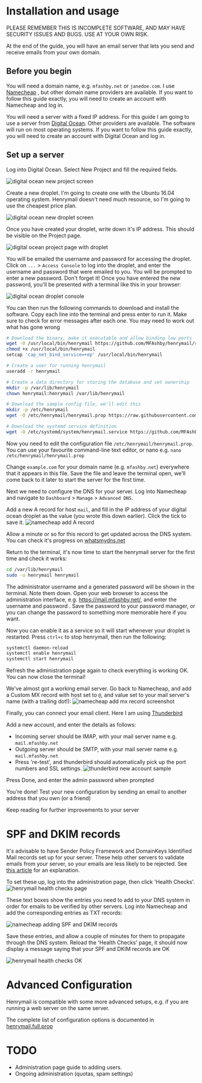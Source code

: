 Installation and usage
======================
PLEASE REMEMBER THIS IS INCOMPLETE SOFTWARE, AND 
MAY HAVE SECURITY ISSUES AND BUGS. USE AT YOUR OWN
RISK. 

At the end of the guide, you will have an email
server that lets you send and receive emails 
from your own domain.

Before you begin
----------------
You will need a domain name, e.g. `mfashby.net` or 
`janedoe.com`. I use [Namecheap](https://www.namecheap.com/)
, but other domain name providers are available.
If you want to follow this guide exactly, you will 
need to create an account with Namecheap and log in.

You will need a server with a fixed IP address. For
this guide I am going to use a server from 
[Digital Ocean](https://www.digitalocean.com/). Other 
providers are available. The software will run on 
most operating systems. If you want to follow this 
guide exactly, you will need to create an account 
with Digital Ocean and log in.

Set up a server
---------------
Log into Digital Ocean. Select New Project and fill the required fields.

![digital ocean new project screen](img/digitalocean_createnew.png) 

Create a new droplet. I'm going to create one with the Ubuntu 16.04
operating system. Henrymail doesn't need much resource, so I'm going
to use the cheapest price plan.

![digital ocean new droplet screen](img/digitalocean_newdroplet.png)

Once you have created your droplet, write down it's IP address. 
This should be visible on the Project page. 

![digital ocean project page with droplet](img/digitalocean_droplet_overview.png)

You will be emailed the username and password for accessing the droplet. 
Click on `...` > `Access Console` to log into the droplet, and enter the 
username and password that were emailed to you. You will be prompted to 
enter a new password. Don't forget it! Once you have entered the new 
password, you'll be presented with a terminal like this in your browser:

![digital ocean droplet console](img/digitalocean_droplet_terminal.png)  

You can then run the following commands to download and install the software.
Copy each line into the terminal and press enter to run it. Make sure
to check for error messages after each one. You may need to work out what 
has gone wrong 
 
```bash
# Download the binary, make it executable and allow binding low ports
wget -O /usr/local/bin/henrymail https://github.com/MFAshby/henrymail/releases/download/0.0.1/henrymail
chmod +x /usr/local/bin/henrymail
setcap 'cap_net_bind_service=+ep' /usr/local/bin/henrymail

# Create a user for running henrymail
useradd -r henrymail

# Create a data directory for storing the database and set ownership
mkdir -p /var/lib/henrymail
chown henrymail:henrymail /var/lib/henrymail 

# Download the sample config file, we'll edit this
mkdir -p /etc/henrymail
wget -O /etc/henrymail/henrymail.prop https://raw.githubusercontent.com/MFAshby/henrymail/master/henrymail.sample.prop

# Download the systemd service definition 
wget -O /etc/systemd/system/henrymail.service https://github.com/MFAshby/henrymail/raw/master/henrymail.service
```

Now you need to edit the configuration file `/etc/henrymail/henrymail.prop`.
You can use your favourite command-line text editor, or nano e.g. 
`nano /etc/henrymail/henrymail.prop`
 
Change `example.com` for your domain name (e.g. `mfashby.net`) everywhere
that it appears in this file. Save the file and leave the terminal open, 
we'll come back to it later to start the server for the first time. 

Next we need to configure the DNS for your server. Log into Namecheap
and navigate to `Dashboard` > `Manage` > `Advanced DNS`. 

Add a new A record for host `mail`, and fill in the IP address of your digital 
ocean droplet as the value (you wrote this down earlier). Click the tick to 
save it.
![namecheap add A record](img/namecheap_add_a_record.png) 

Allow a minute or so for this record to get updated across the DNS system. 
You can check it's progress on [whatsmydns.net](https://www.whatsmydns.net)

Return to the terminal, it's now time to start the henrymail server for 
the first time and check it works:
```bash
cd /var/lib/henrymail
sudo -u henrymail henrymail
```

The administrator username and a generated password will be shown in the 
terminal. Note them down. Open your web browser to access the administration 
interface, e.g. https://mail.mfashby.net/, and enter the username and password
. Save the password to your password manager, or you can change the password 
to something more memorable here if you want.


Now you can enable it as a service so it will start whenever your droplet 
is restarted. Press `ctrl+c` to stop henrymail, then run the following:
```bash
systemctl daemon-reload
systemctl enable henrymail
systemctl start henrymail
```

Refresh the administration page again to check everything is working OK. 
You can now close the terminal!

We've almost got a working email server. Go back to Namecheap, and add 
a Custom MX record with host set to `@`, and value set to your mail server's name (with a trailing dot!):
![namecheap add mx record screenshot](img/namecheap_add_mx.png)

Finally, you can connect your email client. Here I am using [Thunderbird](https://www.thunderbird.net)

Add a new account, and enter the details as follows:
* Incoming server should be IMAP, with your mail server name e.g. `mail.mfashby.net`
* Outgoing server should be SMTP, with your mail server name e.g. `mail.mfashby.net`
* Press 're-test', and thunderbird should automatically pick up the 
port numbers and SSL settings.
![thunderbird new account sample](img/thunderbird_account_config.png)  

Press Done, and enter the admin password when prompted

You're done! Test your new configuration by sending an email to another
address that you own (or a friend)

Keep reading for further improvements to your server

SPF and DKIM records
====================
It's advisable to have Sender Policy Framework and DomainKeys Identified Mail 
records set up for your server. These help other servers to validate emails 
from your server, so your emails are less likely to be rejected. See 
[this article](https://blog.woodpecker.co/cold-email/spf-dkim/) for an explanation.

To set these up, log into the administration page, then click 'Health Checks'.
![henrymail health checks page](img/henrymail_healthchecks.png)

These text boxes show the entries you need to add to your DNS system in order 
for emails to be verified by other servers. Log into Namecheap and add the 
corresponding entries as TXT records:

![namecheap adding SPF and DKIM records](img/namecheap_spf_dkim.png)

Save these entries, and allow a couple of minutes for them to propagate through
the DNS system. Reload the 'Health Checks' page, it should now display a message
saying that your SPF and DKIM records are OK

![henrymail health checks OK](img/henrymail_healthchecks_ok.png)


Advanced Configuration
======================
Henrymail is compatible with some more advanced setups, e.g. if you are running a 
web server on the same server.

The complete list of configuration options is documented in 
[henrymail.full.prop](../henrymail.full.prop)

TODO
====
* Administration page guide to adding users.
* Ongoing administration (quotas, spam settings)
